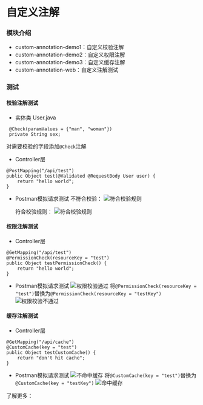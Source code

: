 # 自定义注解
### 模块介绍
- custom-annotation-demo1：自定义校验注解
- custom-annotation-demo2：自定义权限注解
- custom-annotation-demo3：自定义缓存注解
- custom-annotation-web：自定义注解测试
### 测试
#### 校验注解测试
- 实体类 User.java
```
 @Check(paramValues = {"man", "woman"})
 private String sex;
```
对需要校验的字段添加`@Check`注解
- Controller层
```
@PostMapping("/api/test")
public Object test(@Validated @RequestBody User user) {
    return "hello world";
}
```
- Postman模拟请求测试
不符合校验：
![符合校验规则](https://upload-images.jianshu.io/upload_images/9358011-723b974bb431fd6e.png?imageMogr2/auto-orient/strip%7CimageView2/2/w/1240)

  符合校验规则：
![符合校验规则](https://upload-images.jianshu.io/upload_images/9358011-22561c4605a2a650.png?imageMogr2/auto-orient/strip%7CimageView2/2/w/1240)

#### 权限注解测试
- Controller层
```
@GetMapping("/api/test")
@PermissionCheck(resourceKey = "test")
public Object testPermissionCheck() {
    return "hello world";
}
```
- Postman模拟请求测试
![权限校验通过](https://upload-images.jianshu.io/upload_images/9358011-8010cc7edc4370b1.png?imageMogr2/auto-orient/strip%7CimageView2/2/w/1240)
将`@PermissionCheck(resourceKey = "test")`替换为`@PermissionCheck(resourceKey = "testKey")`
![权限校验不通过](https://upload-images.jianshu.io/upload_images/9358011-7aa0d0da5be9925f.png?imageMogr2/auto-orient/strip%7CimageView2/2/w/1240)

#### 缓存注解测试
- Controller层
```
@GetMapping("/api/cache")
@CustomCache(key = "test")
public Object testCustomCache() {
    return "don't hit cache";
}
```
- Postman模拟请求测试
![不命中缓存](https://upload-images.jianshu.io/upload_images/9358011-cf27537cf51b99f1.png?imageMogr2/auto-orient/strip%7CimageView2/2/w/1240)
将`@CustomCache(key = "test")`替换为`@CustomCache(key = "testKey")`
![命中缓存](https://upload-images.jianshu.io/upload_images/9358011-a04b1cf1ed6bcd30.png?imageMogr2/auto-orient/strip%7CimageView2/2/w/1240)

了解更多：[]()



